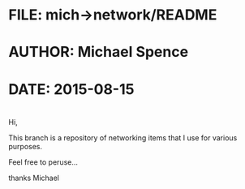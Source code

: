 # 
# FILE:   mich->network/README
# AUTHOR: Michael Spence
# DATE:   2015-08-15
#

Hi,

This branch is a repository of networking items that I use for various purposes.

Feel free to peruse...


thanks
Michael
